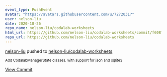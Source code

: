 ```yaml
---
event_type: PushEvent
avatar: "https://avatars.githubusercontent.com/u/7272031?"
user: nelson-liu
date: 2020-10-26
repo_name: nelson-liu/codalab-worksheets
html_url: https://github.com/nelson-liu/codalab-worksheets/commit/f608f9c05a31031a315338b3402ed076403e13eb
repo_url: https://github.com/nelson-liu/codalab-worksheets
---
```


<a href='https://github.com/nelson-liu' target='_blank'>nelson-liu</a> pushed to <a href='https://github.com/nelson-liu/codalab-worksheets' target='_blank'>nelson-liu/codalab-worksheets</a>

<small>Add CodalabManagerState classes, with support for json and sqlite3</small>

<a href='https://github.com/nelson-liu/codalab-worksheets/commit/f608f9c05a31031a315338b3402ed076403e13eb' target='_blank'>View Commit</a>